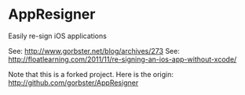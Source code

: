 AppResigner
===========

Easily re-sign iOS applications

See: http://www.gorbster.net/blog/archives/273
See: http://floatlearning.com/2011/11/re-signing-an-ios-app-without-xcode/

Note that this is a forked project. Here is the origin: http://github.com/gorbster/AppResigner
